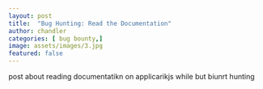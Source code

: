 ```yaml
---
layout: post
title:  "Bug Hunting: Read the Documentation"
author: chandler
categories: [ bug bounty,]
image: assets/images/3.jpg
featured: false
---
```


post about reading documentatikn on applicarikjs while but biunrt hunting

